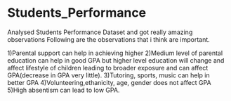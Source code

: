 # Students_Performance
Analysed Students Performance Dataset and got really amazing observations
Following are the observations that i think are important. 

1)Parental support can help in achieving higher 
2)Medium level of parental education can help in good GPA but higher level education will change and affect lifestyle of children leading to broader exposure and can affect GPA(decrease in GPA very little).
3)Tutoring, sports, music can help in better GPA
4)Volunteering,ethanicity, age, gender does not affect GPA
5)High absentism can lead to low GPA.
